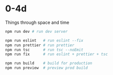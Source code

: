# 0-4d

Things through space and time

```sh
npm run dev # run dev server

npm run eslint   # run eslint --fix
npm run prettier # run prettier
npm run tsc      # run tsc --noEmit
npm run fix      # run eslint + prettier + tsc

npm run build    # build for production
npm run preview  # preview prod build
```
